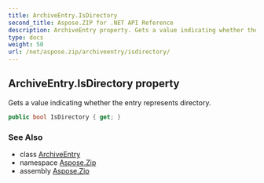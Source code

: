 ```yaml
---
title: ArchiveEntry.IsDirectory
second_title: Aspose.ZIP for .NET API Reference
description: ArchiveEntry property. Gets a value indicating whether the entry represents directory
type: docs
weight: 50
url: /net/aspose.zip/archiveentry/isdirectory/
---
```

## ArchiveEntry.IsDirectory property

Gets a value indicating whether the entry represents directory.

```csharp
public bool IsDirectory { get; }
```

### See Also

* class [ArchiveEntry](../)
* namespace [Aspose.Zip](../../archiveentry/)
* assembly [Aspose.Zip](../../../)


